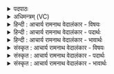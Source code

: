 <details><summary>पदपाठः</summary>

वि꣢। चि꣣त्। वृत्र꣡स्य꣢। दो꣡ध꣢꣯तः। शि꣡रः꣢꣯। बि꣣भेद। वृष्णि꣡ना꣢। व꣡ज्रे꣢꣯ण। श꣣त꣡प꣢र्वणा। श꣣त꣢। प꣣र्वणा। १६५२।
</details>

<details><summary>अधिमन्त्रम् (VC)</summary>

- इन्द्रः
- वत्सः काण्वः
- गायत्री
- षड्जः
</details>

<details><summary>हिन्दी : आचार्य रामनाथ वेदालंकार - विषयः</summary>

अगले मन्त्र में राजा वा सेनापति के दृष्टान्त से परमात्मा के वीर कर्म का वर्णन है।
</details>

<details><summary>हिन्दी : आचार्य रामनाथ वेदालंकार - पदार्थः</summary>

पदार्थान्वयभाषाः -  जैसे(वृष्णिना)गोली बरसानेवाली बन्दूक से अथवा(शतपर्वणा)सौ कीलोंवाली(वज्रेण)गदा से,इन्द्र अर्थात् शूरवीर राजा वा सेनापति(दोधतः)सज्जनों को कँपानेवाले(वृत्रस्य)दुष्ट शत्रु का(शिरः)सिर(वि बिभेद)तोड़ देता है,वैसे ही(वृष्णिना)सुखवर्षक, (शतपर्वणा)बहुतों का पालन करनेवाले(वज्रेण)दण्डसामर्थ्य से इन्द्र अर्थात् वीर परमेश्वर(दोधतः)कँपानेवाले(वृत्रस्य)पाप के(शिरः)सिर को अर्थात् प्रभाव को(वि बिभेद चित्)नष्ट-भ्रष्ट कर देता है ॥२॥
</details>

<details><summary>हिन्दी : आचार्य रामनाथ वेदालंकार - भावार्थः</summary>

भावार्थभाषाः -  परमात्मा की उपासना से सब विघ्न और सब पाप वैसे ही नष्ट हो जाते हैं,जैसे राजा या सेनापति के शस्त्रास्त्रों से सब शत्रु ॥२॥
</details>

<details><summary>संस्कृत : आचार्य रामनाथ वेदालंकार - विषयः</summary>

अथ नृपतेः सेनापतेर्वा दृष्टान्तेन परमात्मनो वीरकर्मोच्यते।
</details>

<details><summary>संस्कृत : आचार्य रामनाथ वेदालंकार - पदार्थः</summary>

पदार्थान्वयभाषाः -  (वृष्णिना)गोलिकावर्षकेण भुशुण्ड्यायुधेन, (शतपर्वणा)शतकीलकेन(वज्रेण)गदाऽऽयुधेन च यथा इन्द्रः शूरो राजा सेनापतिर्वा(दोधतः)सज्जनान् कम्पयतः(वृत्रस्य)दुष्टशत्रोः(शिरः)मूर्धानम्(वि बिभेद)चित् विभिनत्ति खलु,तथैव(वृष्णिना)सुखवर्षकेण(शतपर्वणा)बहुपालनकर्त्रा(वज्रेण)दण्डसामर्थ्येन(इद्रः)वीरः परमेश्वरः(दोधतः)कम्पयतः(वृत्रस्य)पापस्य(शिरः)शिर उपलक्षितं प्रभावम्(वि बिभेद चित्)विभिनत्ति एव ॥२॥
</details>

<details><summary>संस्कृत : आचार्य रामनाथ वेदालंकार - भावार्थः</summary>

भावार्थभाषाः -  परमात्मोपासनया सर्वे विघ्नाः सर्वाणि पापानि च तथैव नश्यन्ति यथा राज्ञः सेनापतेर्वा शस्त्रास्त्रैः सर्वे शत्रवः ॥२॥
</details>